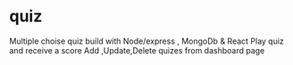 # quiz
Multiple choise quiz build with Node/express , MongoDb & React
Play quiz and receive a score
Add ,Update,Delete quizes from dashboard page 
